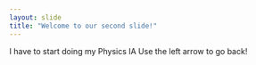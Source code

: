 ```yaml
---
layout: slide
title: "Welcome to our second slide!"
---
```

I have to start doing my Physics IA
Use the left arrow to go back!
